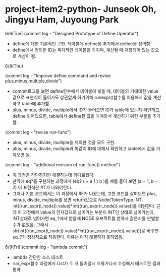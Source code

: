 # project-item2-python- Junseok Oh, Jingyu Ham, Juyoung Park
6/6(Tue)
(commit log - "Designed Prototype of Define Operator")
- define에 대한 기본적인 구현. 테이블에 define을 추가해서 define을 정의함
- define에서 정의한 ID는 독자적인 테이블을 가지며, 계산될 때 저장되어 있는 값으로 계산이 됨.

6/8(Thu)

(commit log - "Improve define command and revise plus,minus,multiple,divide")
- commit로그를 보면 define함수에서 테이블에 넣을 때, 테이블의 키에대한 value값으로 표현식이 들어가도 상관없게 하기위해 runexpr()함수를 이용해서 값을 계산하고 table에 추가함.
- plus, minus, divide, multiple에서 ID가 들어오면 ID가 table에 있는지 확인하고, define 되어있으면, table에서 define된 값을 가져와서 계산하기 위한 부분을 추가함.

(commit log - "revise run-func")
- plus, minus, divide, multiple을 제외한 것을 모두 구현.
- plus, minus, divide, multiple과 똑같이 ID에 대해서 확인하고 table에서 값을 가져오면 됨.

(commit log - "addtional revision of run-func() method")
- 이 과정은 간단하지만 해결하는데 까다로웠다.
- 만약에 eq?를 구현하는 과정에서 (eq? ( + a 1 ) b )를 예를 들어 보면 (a = 1, b = 2) 이 표현식은 #T가 나와야한다.
- 그러나 기본 코드에서는 이 과정에서 #F가 나왔는데, 고친 코드를 살펴보면 plus, minus, divide, multiple를 보면
return값으로 Node(TokenType.INT, int((run_expr(l_node)).value)*int((run_expr(r_node)).value))를 리턴한다. 근데 이 과정에서 
value의 인자값으로 넘어가는 부분이 INT인 상태로 넘어가는데, INT상태로 넘어가면 eq_?에서 받을때 NODE 오브젝트를 받아서 같은지를
판별할 수가 없었음. 그래서 str(int((run_expr(l_node)).value)*int((run_expr(r_node)).value)))로 바꾸면 eq_?가 정상적으로 작동한다. 이유는 아직 해결하지 못하였음.

6/9(Fri)
(commit log - "lambda commit")
- lambda 간단한 소스 테스트
- run_expr함수 과정에서 List가 두 개 들어갈시 오류가나서 수정해서 테스트한 결과 통과
